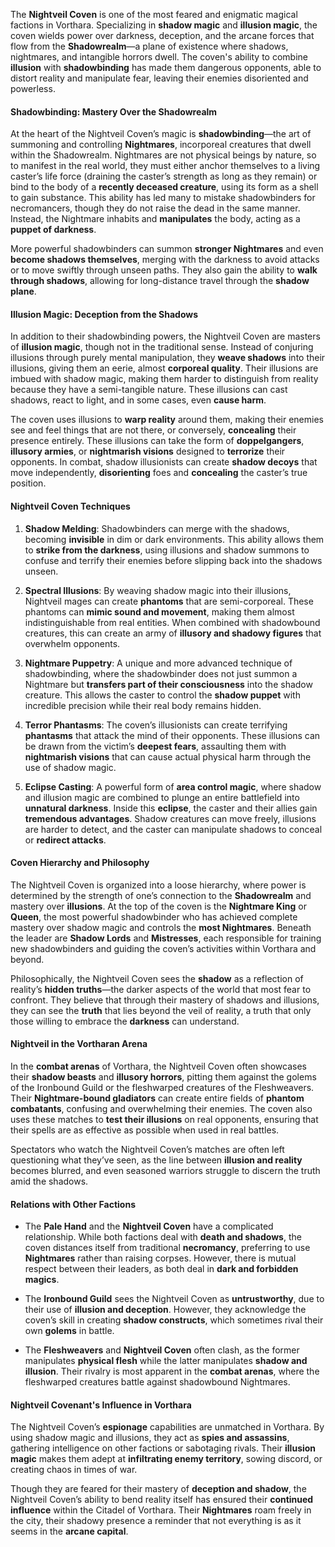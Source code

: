 The **Nightveil Coven** is one of the most feared and enigmatic magical factions in Vorthara. Specializing in **shadow magic** and **illusion magic**, the coven wields power over darkness, deception, and the arcane forces that flow from the **Shadowrealm**—a plane of existence where shadows, nightmares, and intangible horrors dwell. The coven's ability to combine **illusion** with **shadowbinding** has made them dangerous opponents, able to distort reality and manipulate fear, leaving their enemies disoriented and powerless.

#### **Shadowbinding: Mastery Over the Shadowrealm**

At the heart of the Nightveil Coven’s magic is **shadowbinding**—the art of summoning and controlling **Nightmares**, incorporeal creatures that dwell within the Shadowrealm. Nightmares are not physical beings by nature, so to manifest in the real world, they must either anchor themselves to a living caster’s life force (draining the caster’s strength as long as they remain) or bind to the body of a **recently deceased creature**, using its form as a shell to gain substance. This ability has led many to mistake shadowbinders for necromancers, though they do not raise the dead in the same manner. Instead, the Nightmare inhabits and **manipulates** the body, acting as a **puppet of darkness**.

More powerful shadowbinders can summon **stronger Nightmares** and even **become shadows themselves**, merging with the darkness to avoid attacks or to move swiftly through unseen paths. They also gain the ability to **walk through shadows**, allowing for long-distance travel through the **shadow plane**.

#### **Illusion Magic: Deception from the Shadows**

In addition to their shadowbinding powers, the Nightveil Coven are masters of **illusion magic**, though not in the traditional sense. Instead of conjuring illusions through purely mental manipulation, they **weave shadows** into their illusions, giving them an eerie, almost **corporeal quality**. Their illusions are imbued with shadow magic, making them harder to distinguish from reality because they have a semi-tangible nature. These illusions can cast shadows, react to light, and in some cases, even **cause harm**.

The coven uses illusions to **warp reality** around them, making their enemies see and feel things that are not there, or conversely, **concealing** their presence entirely. These illusions can take the form of **doppelgangers**, **illusory armies**, or **nightmarish visions** designed to **terrorize** their opponents. In combat, shadow illusionists can create **shadow decoys** that move independently, **disorienting** foes and **concealing** the caster’s true position.

#### **Nightveil Coven Techniques**

1. **Shadow Melding**: Shadowbinders can merge with the shadows, becoming **invisible** in dim or dark environments. This ability allows them to **strike from the darkness**, using illusions and shadow summons to confuse and terrify their enemies before slipping back into the shadows unseen.

2. **Spectral Illusions**: By weaving shadow magic into their illusions, Nightveil mages can create **phantoms** that are semi-corporeal. These phantoms can **mimic sound and movement**, making them almost indistinguishable from real entities. When combined with shadowbound creatures, this can create an army of **illusory and shadowy figures** that overwhelm opponents.

3. **Nightmare Puppetry**: A unique and more advanced technique of shadowbinding, where the shadowbinder does not just summon a Nightmare but **transfers part of their consciousness** into the shadow creature. This allows the caster to control the **shadow puppet** with incredible precision while their real body remains hidden.

4. **Terror Phantasms**: The coven’s illusionists can create terrifying **phantasms** that attack the mind of their opponents. These illusions can be drawn from the victim’s **deepest fears**, assaulting them with **nightmarish visions** that can cause actual physical harm through the use of shadow magic.

5. **Eclipse Casting**: A powerful form of **area control magic**, where shadow and illusion magic are combined to plunge an entire battlefield into **unnatural darkness**. Inside this **eclipse**, the caster and their allies gain **tremendous advantages**. Shadow creatures can move freely, illusions are harder to detect, and the caster can manipulate shadows to conceal or **redirect attacks**.

#### **Coven Hierarchy and Philosophy**

The Nightveil Coven is organized into a loose hierarchy, where power is determined by the strength of one’s connection to the **Shadowrealm** and mastery over **illusions**. At the top of the coven is the **Nightmare King** or **Queen**, the most powerful shadowbinder who has achieved complete mastery over shadow magic and controls the **most Nightmares**. Beneath the leader are **Shadow Lords** and **Mistresses**, each responsible for training new shadowbinders and guiding the coven’s activities within Vorthara and beyond.

Philosophically, the Nightveil Coven sees the **shadow** as a reflection of reality’s **hidden truths**—the darker aspects of the world that most fear to confront. They believe that through their mastery of shadows and illusions, they can see the **truth** that lies beyond the veil of reality, a truth that only those willing to embrace the **darkness** can understand.

#### **Nightveil in the Vortharan Arena**

In the **combat arenas** of Vorthara, the Nightveil Coven often showcases their **shadow beasts** and **illusory horrors**, pitting them against the golems of the Ironbound Guild or the fleshwarped creatures of the Fleshweavers. Their **Nightmare-bound gladiators** can create entire fields of **phantom combatants**, confusing and overwhelming their enemies. The coven also uses these matches to **test their illusions** on real opponents, ensuring that their spells are as effective as possible when used in real battles.

Spectators who watch the Nightveil Coven’s matches are often left questioning what they’ve seen, as the line between **illusion and reality** becomes blurred, and even seasoned warriors struggle to discern the truth amid the shadows.

#### **Relations with Other Factions**

- The **Pale Hand** and the **Nightveil Coven** have a complicated relationship. While both factions deal with **death and shadows**, the coven distances itself from traditional **necromancy**, preferring to use **Nightmares** rather than raising corpses. However, there is mutual respect between their leaders, as both deal in **dark and forbidden magics**.
  
- The **Ironbound Guild** sees the Nightveil Coven as **untrustworthy**, due to their use of **illusion and deception**. However, they acknowledge the coven’s skill in creating **shadow constructs**, which sometimes rival their own **golems** in battle.

- The **Fleshweavers** and **Nightveil Coven** often clash, as the former manipulates **physical flesh** while the latter manipulates **shadow and illusion**. Their rivalry is most apparent in the **combat arenas**, where the fleshwarped creatures battle against shadowbound Nightmares.

#### **Nightveil Covenant's Influence in Vorthara**

The Nightveil Coven’s **espionage** capabilities are unmatched in Vorthara. By using shadow magic and illusions, they act as **spies and assassins**, gathering intelligence on other factions or sabotaging rivals. Their **illusion magic** makes them adept at **infiltrating enemy territory**, sowing discord, or creating chaos in times of war.

Though they are feared for their mastery of **deception and shadow**, the Nightveil Coven’s ability to bend reality itself has ensured their **continued influence** within the Citadel of Vorthara. Their **Nightmares** roam freely in the city, their shadowy presence a reminder that not everything is as it seems in the **arcane capital**.